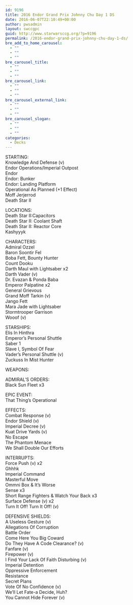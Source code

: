 ```yaml
---
id: 9196
title: 2016 Endor Grand Prix Johnny Chu Day 1 DS
date: 2016-06-07T22:10:49+00:00
author: pwsadmin
layout: swccgpc
guid: http://www.starwarsccg.org/?p=9196
permalink: /2016-endor-grand-prix-johnny-chu-day-1-ds/
bre_add_to_home_carousel:
  - ""
  - ""
  - ""
bre_carousel_title:
  - ""
  - ""
  - ""
bre_carousel_link:
  - ""
  - ""
  - ""
bre_carousel_external_link:
  - ""
  - ""
  - ""
bre_carousel_slogan:
  - ""
  - ""
  - ""
categories:
  - Decks
---
```

STARTING:  
Knowledge And Defense (v)  
Endor Operations/Imperial Outpost  
Endor  
Endor: Bunker  
Endor: Landing Platform  
Operational As Planned (+1 Effect)  
Moff Jerjerrod  
Death Star II

LOCATIONS:  
Death Star II:Capacitors  
Death Star II: Coolant Shaft  
Death Star II: Reactor Core  
Kashyyyk

CHARACTERS:  
Admiral Ozzel  
Baron Soontir Fel  
Boba Fett, Bounty Hunter  
Count Dooku  
Darth Maul with Lightsaber x2  
Darth Vader (v)  
Dr. Evazan & Ponda Baba  
Emperor Palpatine x2  
General Grievous  
Grand Moff Tarkin (v)  
Jango Fett  
Mara Jade with Lightsaber  
Stormtrooper Garrison  
Wooof (v)

STARSHIPS:  
Elis In Hinthra  
Emperor&#8217;s Personal Shuttle  
Saber 1  
Slave I, Symbol Of Fear  
Vader&#8217;s Personal Shuttle (v)  
Zuckuss In Mist Hunter

WEAPONS:

ADMIRAL&#8217;S ORDERS:  
Black Sun Fleet x3

EPIC EVENT:  
That Thing&#8217;s Operational

EFFECTS:  
Combat Response (v)  
Endor Shield (v)  
Imperial Decree (v)  
Kuat Drive Yards (v)  
No Escape  
The Phantom Menace  
We Shall Double Our Efforts

INTERRUPTS:  
Force Push (v) x2  
Ghhhk  
Imperial Command  
Masterful Move  
Ommni Box & It&#8217;s Worse  
Sense x3  
Short Range Fighters & Watch Your Back x3  
Surface Defense (v) x2  
Turn It Off! Turn It Off! (v)

DEFENSIVE SHIELDS:  
A Useless Gesture (v)  
Allegations Of Corruption  
Battle Order  
Come Here You Big Coward  
Do They Have A Code Clearance? (v)  
Fanfare (v)  
Firepower (v)  
I Find Your Lack Of Faith Disturbing (v)  
Imperial Detention  
Oppressive Enforcement  
Resistance  
Secret Plans  
Vote Of No Confidence (v)  
We&#8217;ll Let Fate-a Decide, Huh?  
You Cannot Hide Forever (v)